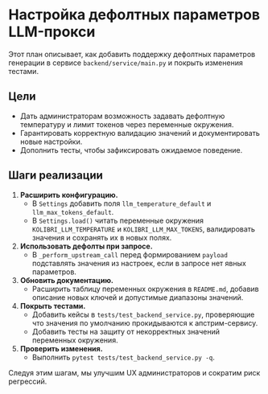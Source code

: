 # Настройка дефолтных параметров LLM-прокси

Этот план описывает, как добавить поддержку дефолтных параметров генерации
в сервисе `backend/service/main.py` и покрыть изменения тестами.

## Цели
- Дать администраторам возможность задавать дефолтную температуру и лимит
  токенов через переменные окружения.
- Гарантировать корректную валидацию значений и документировать новые
  настройки.
- Дополнить тесты, чтобы зафиксировать ожидаемое поведение.

## Шаги реализации
1. **Расширить конфигурацию.**
   - В `Settings` добавить поля `llm_temperature_default` и
     `llm_max_tokens_default`.
   - В `Settings.load()` читать переменные окружения
     `KOLIBRI_LLM_TEMPERATURE` и `KOLIBRI_LLM_MAX_TOKENS`, валидировать
     значения и сохранять их в новых полях.
2. **Использовать дефолты при запросе.**
   - В `_perform_upstream_call` перед формированием `payload` подставлять
     значения из настроек, если в запросе нет явных параметров.
3. **Обновить документацию.**
   - Расширить таблицу переменных окружения в `README.md`, добавив
     описание новых ключей и допустимые диапазоны значений.
4. **Покрыть тестами.**
   - Добавить кейсы в `tests/test_backend_service.py`, проверяющие что
     значения по умолчанию прокидываются к апстрим-сервису.
   - Добавить тесты на защиту от некорректных значений переменных
     окружения.
5. **Проверить изменения.**
   - Выполнить `pytest tests/test_backend_service.py -q`.

Следуя этим шагам, мы улучшим UX администраторов и сократим риск
регрессий.
